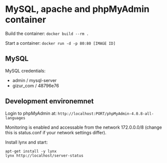 MySQL, apache and phpMyAdmin container
====================================

Build the container: `docker build --rm .`

Start a container: `docker run -d -p 80:80 [IMAGE ID]`


MySQL
-----

MySQL credentials:

 * admin / mysql-server
 * gizur_com / 48796e76


Development environemnet
-----------------------

Login to phpMyAdmin at: `http://localhost:PORT/phpMyAdmin-4.0.8-all-languages`

Monitoring is enabled and accessable from the network 172.0.0.0/8 (change this is status.conf if your network 
settings differ).

Install lynx and start:

```
apt-get install -y lynx
lynx http://localhost/server-status
```








